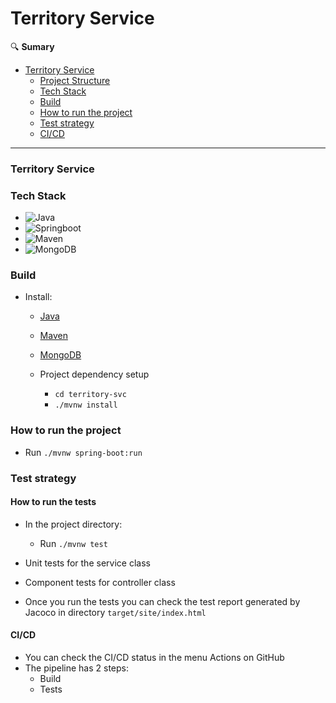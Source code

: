 # Territory Service

🔍 **Sumary**
- [Territory Service](#Territory-Service)
    - [Project Structure](#estrutura-do-projeto)
    - [Tech Stack](#Tech-Stack)
    - [Build](#Build)
    - [How to run the project](#How_to_run_the_project)
    - [Test strategy](#Test_strategy)
    - [CI/CD](#CI/CD)

      
---

### Territory Service

### Tech Stack

 - ![Java](https://img.shields.io/badge/code-Java-b0e0df)
 - ![Springboot](https://img.shields.io/badge/code-Springboot-b0e0df)
 - ![Maven](https://img.shields.io/badge/builder-Maven-b0e0df)
 - ![MongoDB](https://img.shields.io/badge/database-MongoDB-b0e0df)


### Build
 - Install:
   - [Java](https://www.oracle.com/java/technologies/downloads/)
   - [Maven](https://maven.apache.org/install.html)
   - [MongoDB](https://www.mongodb.com/try/download/community)

   - Project dependency setup  
     - `cd territory-svc` 
     - `./mvnw install` 

### How to run the project
- Run `./mvnw spring-boot:run`


### Test strategy

#### How to run the tests

 - In the project directory:
   - Run `./mvnw test `

- Unit tests for the service class

- Component tests for controller class

- Once you run the tests you can check the test report generated by Jacoco in directory `target/site/index.html`

#### CI/CD

- You can check the CI/CD status in the menu Actions on GitHub
- The pipeline has 2 steps:
  - Build
  - Tests



